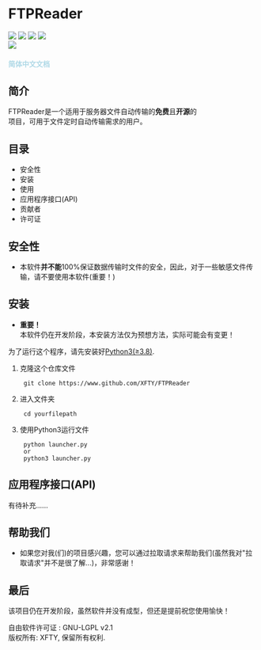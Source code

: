 # FTPReader
![](https://img.shields.io/badge/构建-未知-red.svg?style=flat-square)
![](https://img.shields.io/badge/开发中-是-yellow.svg?style=flat-square)
![](https://img.shields.io/badge/版本-v1.8_pre_release_预发布-yellow.svg?style=flat-square)
![](https://img.shields.io/badge/许可证-GNU_LGPL_v2.1-green.svg?style=flat-square)  
![](https://img.shields.io/badge/机器翻译-No-red.svg?style=flat-square)
#### <font color=lightblue>简体中文文档</font>  
## 简介
FTPReader是一个适用于服务器文件自动传输的**免费**且**开源**的  
项目，可用于文件定时自动传输需求的用户。
## 目录
- 安全性
- 安装
- 使用
- 应用程序接口(API)
- 贡献者
- 许可证

## 安全性
 - 本软件**并不能**100%保证数据传输时文件的安全，因此，对于一些敏感文件传输，请不要使用本软件(重要！)

## 安装
 - **重要！**  
 本软件仍在开发阶段，本安装方法仅为预想方法，实际可能会有变更！

为了运行这个程序，请先安装好[Python3(≥3.8)](https://www.python.org/downloads).  

1. 克隆这个仓库文件  

        git clone https://www.github.com/XFTY/FTPReader
2. 进入文件夹   

        cd yourfilepath

3. 使用Python3运行文件

        python launcher.py
        or
        python3 launcher.py

## 应用程序接口(API)
有待补充......
## 帮助我们
- 如果您对我(们)的项目感兴趣，您可以通过拉取请求来帮助我们(虽然我对"拉取请求"并不是很了解...)，非常感谢！
## 最后
该项目仍在开发阶段，虽然软件并没有成型，但还是提前祝您使用愉快！  



自由软件许可证 : GNU-LGPL v2.1  
版权所有: XFTY, 保留所有权利.